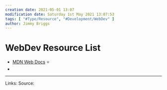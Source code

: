 ```yaml
---
creation date: 2021-05-01 13:07
modification date: Saturday 1st May 2021 13:07:53
tags: [ "#Type/Resource", "#Development/WebDev" ]
author: Jimmy Briggs
---
```


# WebDev Resource List

- [MDN Web Docs](https://developer.mozilla.org/en-US/) ⭐
- 

***
Links: 
Source:

